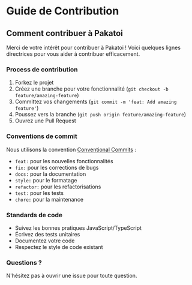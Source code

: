 # Guide de Contribution

## Comment contribuer à Pakatoi

Merci de votre intérêt pour contribuer à Pakatoi ! Voici quelques lignes directrices pour vous aider à contribuer efficacement.

### Process de contribution

1. Forkez le projet
2. Créez une branche pour votre fonctionnalité (`git checkout -b feature/amazing-feature`)
3. Committez vos changements (`git commit -m 'feat: Add amazing feature'`)
4. Poussez vers la branche (`git push origin feature/amazing-feature`)
5. Ouvrez une Pull Request

### Conventions de commit

Nous utilisons la convention [Conventional Commits](https://www.conventionalcommits.org/) :

- `feat:` pour les nouvelles fonctionnalités
- `fix:` pour les corrections de bugs
- `docs:` pour la documentation
- `style:` pour le formatage
- `refactor:` pour les refactorisations
- `test:` pour les tests
- `chore:` pour la maintenance

### Standards de code

- Suivez les bonnes pratiques JavaScript/TypeScript
- Écrivez des tests unitaires
- Documentez votre code
- Respectez le style de code existant

### Questions ?

N'hésitez pas à ouvrir une issue pour toute question.